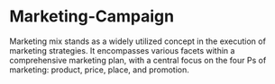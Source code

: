 # Marketing-Campaign
Marketing mix stands as a widely utilized concept in the execution of marketing strategies. It encompasses various facets within a comprehensive marketing plan, with a central focus on the four Ps of marketing: product, price, place, and promotion.
